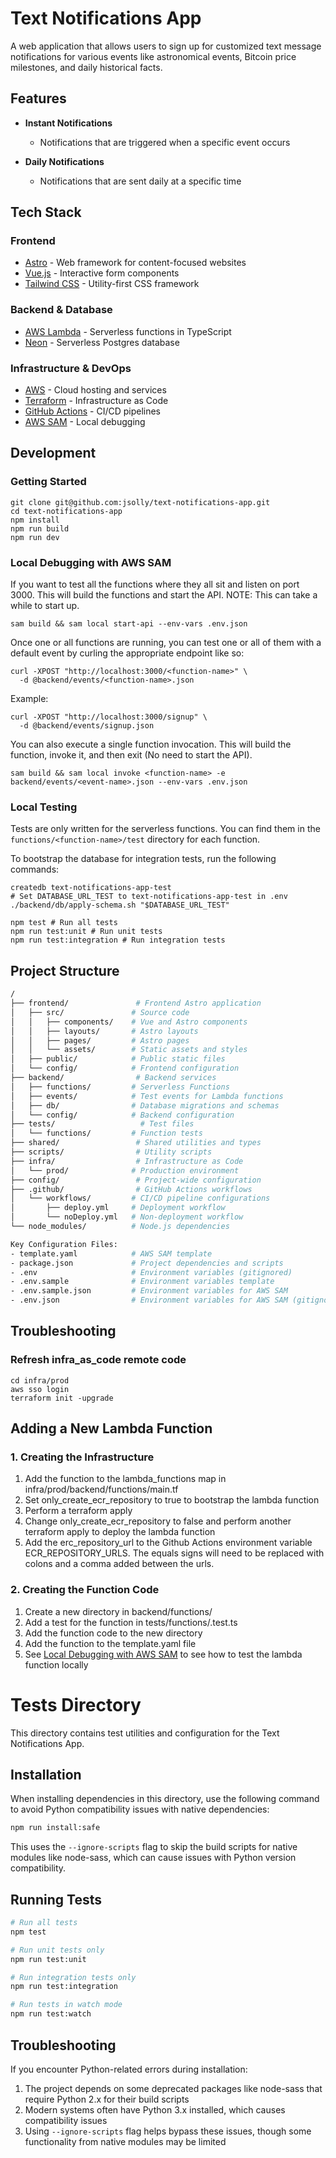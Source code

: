 # Text Notifications App

A web application that allows users to sign up for customized text message notifications for various events like astronomical events, Bitcoin price milestones, and daily historical facts.

## Features

- **Instant Notifications**
  - Notifications that are triggered when a specific event occurs

- **Daily Notifications**
  - Notifications that are sent daily at a specific time

## Tech Stack

### Frontend

- [Astro](https://astro.build/) - Web framework for content-focused websites
- [Vue.js](https://vuejs.org/) - Interactive form components
- [Tailwind CSS](https://tailwindcss.com/) - Utility-first CSS framework

### Backend & Database

- [AWS Lambda](https://aws.amazon.com/lambda/) - Serverless functions in TypeScript
- [Neon](https://neon.tech/) - Serverless Postgres database

### Infrastructure & DevOps

- [AWS](https://aws.amazon.com/) - Cloud hosting and services
- [Terraform](https://www.terraform.io/) - Infrastructure as Code
- [GitHub Actions](https://github.com/features/actions) - CI/CD pipelines
- [AWS SAM](https://aws.amazon.com/serverless/sam/) - Local debugging

## Development

### Getting Started

```shell
git clone git@github.com:jsolly/text-notifications-app.git
cd text-notifications-app
npm install
npm run build
npm run dev
```

### Local Debugging with AWS SAM

If you want to test all the functions where they all sit and listen on port 3000. This will build the functions and start the API. NOTE: This can take a while to start up.

```shell
sam build && sam local start-api --env-vars .env.json
```

Once one or all functions are running, you can test one or all of them with a default event by curling the appropriate endpoint like so:

```shell
curl -XPOST "http://localhost:3000/<function-name>" \
  -d @backend/events/<function-name>.json
```

Example:

```shell
curl -XPOST "http://localhost:3000/signup" \
  -d @backend/events/signup.json
```

You can also execute a single function invocation. This will build the function, invoke it, and then exit (No need to start the API).

```shell
sam build && sam local invoke <function-name> -e backend/events/<event-name>.json --env-vars .env.json
```

### Local Testing

Tests are only written for the serverless functions. You can find them in the `functions/<function-name>/test` directory for each function.

To bootstrap the database for integration tests, run the following commands:

```shell
createdb text-notifications-app-test
# Set DATABASE_URL_TEST to text-notifications-app-test in .env
./backend/db/apply-schema.sh "$DATABASE_URL_TEST"
```

```shell
npm test # Run all tests
npm run test:unit # Run unit tests
npm run test:integration # Run integration tests
```

## Project Structure

```sh
/
├── frontend/               # Frontend Astro application
│   ├── src/               # Source code
│   │   ├── components/    # Vue and Astro components
│   │   ├── layouts/       # Astro layouts
│   │   ├── pages/         # Astro pages
│   │   └── assets/        # Static assets and styles
│   ├── public/            # Public static files
│   └── config/            # Frontend configuration
├── backend/                # Backend services
│   ├── functions/         # Serverless Functions
│   ├── events/            # Test events for Lambda functions
│   ├── db/                # Database migrations and schemas
│   └── config/            # Backend configuration
├── tests/                   # Test files
│   └── functions/         # Function tests
├── shared/                 # Shared utilities and types
├── scripts/                # Utility scripts
├── infra/                  # Infrastructure as Code
│   └── prod/              # Production environment
├── config/                 # Project-wide configuration
├── .github/                # GitHub Actions workflows
│   └── workflows/         # CI/CD pipeline configurations
│       ├── deploy.yml     # Deployment workflow
│       └── noDeploy.yml   # Non-deployment workflow
└── node_modules/          # Node.js dependencies

Key Configuration Files:
- template.yaml            # AWS SAM template
- package.json             # Project dependencies and scripts
- .env                     # Environment variables (gitignored)
- .env.sample              # Environment variables template
- .env.sample.json         # Environment variables for AWS SAM
- .env.json                # Environment variables for AWS SAM (gitignored)
```

## Troubleshooting

### Refresh infra_as_code remote code

```shell
cd infra/prod
aws sso login
terraform init -upgrade
```

## Adding a New Lambda Function

### 1. Creating the Infrastructure

1. Add the function to the lambda_functions map in infra/prod/backend/functions/main.tf
2. Set only_create_ecr_repository to true to bootstrap the lambda function
3. Perform a terraform apply
4. Change only_create_ecr_repository to false and perform another terraform apply to deploy the lambda function
5. Add the erc_repository_url to the Github Actions environment variable ECR_REPOSITORY_URLS. The equals signs will need to be replaced with colons and a comma added between the urls.

### 2. Creating the Function Code

1. Create a new directory in backend/functions/<function-name>
2. Add a test for the function in tests/functions/<function-name>.test.ts
3. Add the function code to the new directory
4. Add the function to the template.yaml file
5. See [Local Debugging with AWS SAM](#local-debugging-with-aws-sam) to see how to test the lambda function locally

# Tests Directory

This directory contains test utilities and configuration for the Text Notifications App.

## Installation

When installing dependencies in this directory, use the following command to avoid Python compatibility issues with native dependencies:

```bash
npm run install:safe
```

This uses the `--ignore-scripts` flag to skip the build scripts for native modules like node-sass, which can cause issues with Python version compatibility.

## Running Tests

```bash
# Run all tests
npm test

# Run unit tests only
npm run test:unit

# Run integration tests only
npm run test:integration

# Run tests in watch mode
npm run test:watch
```

## Troubleshooting

If you encounter Python-related errors during installation:

1. The project depends on some deprecated packages like node-sass that require Python 2.x for their build scripts
2. Modern systems often have Python 3.x installed, which causes compatibility issues
3. Using `--ignore-scripts` flag helps bypass these issues, though some functionality from native modules may be limited
